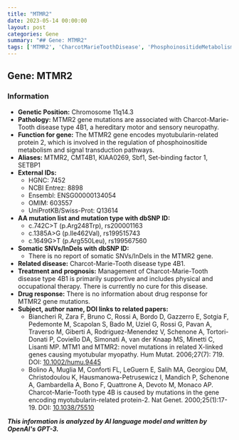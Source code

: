 ```yaml
---
title: "MTMR2"
date: 2023-05-14 00:00:00
layout: post
categories: Gene
summary: "## Gene: MTMR2"
tags: ['MTMR2', 'CharcotMarieToothDisease', 'PhosphoinositideMetabolism', 'HereditaryNeuropathy', 'GeneMutations', 'SupportiveTherapy', 'NoCure', 'RelatedPapers']
---
```


## Gene: MTMR2
### Information
- **Genetic Position:** Chromosome 11q14.3
- **Pathology:** MTMR2 gene mutations are associated with Charcot-Marie-Tooth disease type 4B1, a hereditary motor and sensory neuropathy.
- **Function for gene:** The MTMR2 gene encodes myotubularin-related protein 2, which is involved in the regulation of phosphoinositide metabolism and signal transduction pathways.
- **Aliases:** MTMR2, CMT4B1, KIAA0269, Sbf1, Set-binding factor 1, SETBP1
- **External IDs:** 
    - HGNC: 7452
    - NCBI Entrez: 8898
    - Ensembl: ENSG00000134054
    - OMIM: 603557
    - UniProtKB/Swiss-Prot: Q13614
- **AA mutation list and mutation type with dbSNP ID:**
    - c.742C>T (p.Arg248Trp), rs200001163
    - c.1385A>G (p.Ile462Val), rs199515743
    - c.1649G>T (p.Arg550Leu), rs199567560
- **Somatic SNVs/InDels with dbSNP ID:**
    - There is no report of somatic SNVs/InDels in the MTMR2 gene.
- **Related disease:** Charcot-Marie-Tooth disease type 4B1.
- **Treatment and prognosis:** Management of Charcot-Marie-Tooth disease type 4B1 is primarily supportive and includes physical and occupational therapy. There is currently no cure for this disease.
- **Drug response:** There is no information about drug response for MTMR2 gene mutations.
- **Subject, author name, DOI links to related papers:**
    - Biancheri R, Zara F, Bruno C, Rossi A, Bordo D, Gazzerro E, Sotgia F, Pedemonte M, Scapolan S, Bado M, Uziel G, Rossi G, Pavan A, Traverso M, Giberti A, Rodriguez-Menendez V, Schenone A, Tortori-Donati P, Coviello DA, Simonati A, van der Knaap MS, Minetti C, Lisanti MP. MTM1 and MTMR2: novel mutations in related X-linked genes causing myotubular myopathy. Hum Mutat. 2006;27(7): 719. DOI: [10.1002/humu.9445]([Click](https://doi.org/10.1002/humu.9445))
    - Bolino A, Muglia M, Conforti FL, LeGuern E, Salih MA, Georgiou DM, Christodoulou K, Hausmanowa-Petrusewicz I, Mandich P, Schenone A, Gambardella A, Bono F, Quattrone A, Devoto M, Monaco AP. Charcot-Marie-Tooth type 4B is caused by mutations in the gene encoding myotubularin-related protein-2. Nat Genet. 2000;25(1):17-19. DOI: [10.1038/75510]([Click](https://doi.org/10.1038/75510))

**_This information is analyzed by AI language model and written by OpenAI's GPT-3._**
